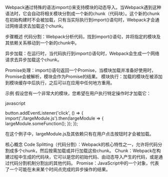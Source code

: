 Webpack通过特殊的语法import()来支持模块的动态导入。当Webpack遇到这种语法时，它会自动将相关模块分割成一个新的chunk（代码块）。这个新的chunk在初始构建时不会被加载，只有当实际执行到import()语句时，Webpack才会通过网络请求去加载这个chunk。

步骤概述
代码分割：Webpack分析代码，找到import()语句，并将指定的模块及其依赖关系移动到一个新的chunk中。

异步加载：在运行时，当代码执行到import()语句时，Webpack会生成一个网络请求去异步加载这个chunk。

Promise处理：import()语句返回一个Promise，当模块加载并准备好使用时，Promise会被解析，模块会作为Promise的结果。
模块执行：加载的模块在被添加到模块缓存中后执行，之后可以在应用中任何地方重用。






示例
假设您有一个非常大的模块，您希望在用户执行特定操作时才加载它：

javascript

button.addEventListener('click', () => {
    import('./largeModule.js').then(largeModule => {
        largeModule.someFunction();
    });
}); 


在这个例子中，largeModule.js及其依赖只有在用户点击按钮时才会被加载。





核心概念
Code Splitting（代码分割）：Webpack的核心特性之一，允许将代码分割成多个chunk，然后按需加载或并行加载这些chunk。
Chunk：Webpack在构建过程中生成的代码块，它可以是您的初始代码、由动态导入产生的代码，或是通过代码分割机制分割出的其他代码。
Promise：JavaScript中的一个对象，代表了一个可能在未来某个时间点完成的异步操作的结果。